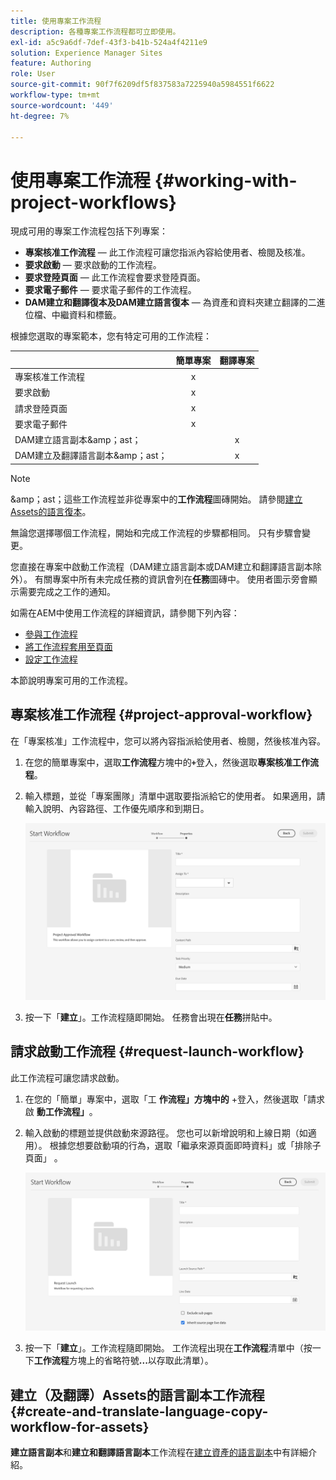 ```yaml
---
title: 使用專案工作流程
description: 各種專案工作流程都可立即使用。
exl-id: a5c9a6df-7def-43f3-b41b-524a4f4211e9
solution: Experience Manager Sites
feature: Authoring
role: User
source-git-commit: 90f7f6209df5f837583a7225940a5984551f6622
workflow-type: tm+mt
source-wordcount: '449'
ht-degree: 7%

---
```


# 使用專案工作流程 {#working-with-project-workflows}

現成可用的專案工作流程包括下列專案：

* **專案核准工作流程** — 此工作流程可讓您指派內容給使用者、檢閱及核准。
* **要求啟動** — 要求啟動的工作流程。
* **要求登陸頁面** — 此工作流程會要求登陸頁面。
* **要求電子郵件** — 要求電子郵件的工作流程。
* **DAM建立和翻譯復本及DAM建立語言復本** — 為資產和資料夾建立翻譯的二進位檔、中繼資料和標籤。

根據您選取的專案範本，您有特定可用的工作流程：

|   | **簡單專案** | **翻譯專案** |
|---|:-:|:-:|
| 專案核准工作流程 | x |  |
| 要求啟動 | x |  |
| 請求登陸頁面 | x |  |
| 要求電子郵件 | x | |
| DAM建立語言副本&amp;amp；ast； |  | x |
| DAM建立及翻譯語言副本&amp;amp；ast； |   | x |

>[!NOTE]
>
>&amp;amp；ast；這些工作流程並非從專案中的&#x200B;**工作流程**&#x200B;圖磚開始。 請參閱[建立Assets的語言復本](/help/sites-cloud/administering/translation/managing-projects.md)。

無論您選擇哪個工作流程，開始和完成工作流程的步驟都相同。 只有步驟會變更。

您直接在專案中啟動工作流程（DAM建立語言副本或DAM建立和翻譯語言副本除外）。 有關專案中所有未完成任務的資訊會列在&#x200B;**任務**&#x200B;圖磚中。 使用者圖示旁會顯示需要完成之工作的通知。

如需在AEM中使用工作流程的詳細資訊，請參閱下列內容：

* [參與工作流程](/help/sites-cloud/authoring/workflows/participating.md)
* [將工作流程套用至頁面](/help/sites-cloud/authoring/workflows/applying.md)
* [設定工作流程](/help/sites-cloud/administering/workflows-administering.md)

本節說明專案可用的工作流程。

## 專案核准工作流程 {#project-approval-workflow}

在「專案核准」工作流程中，您可以將內容指派給使用者、檢閱，然後核准內容。

1. 在您的簡單專案中，選取&#x200B;**工作流程**&#x200B;方塊中的&#x200B;**`+`**&#x200B;登入，然後選取&#x200B;**專案核准工作流程**。
1. 輸入標題，並從「專案團隊」清單中選取要指派給它的使用者。 如果適用，請輸入說明、內容路徑、工作優先順序和到期日。

   ![要求核准](/help/sites-cloud/authoring/assets/projects-approval.png)

1. 按一下「**建立**」。工作流程隨即開始。 任務會出現在&#x200B;**任務**&#x200B;拼貼中。

## 請求啟動工作流程 {#request-launch-workflow}

此工作流程可讓您請求啟動。

1. 在您的「簡單」專案中，選取「工 **作流程」方塊中的** +登入，然後選取「請求啟 **動工作流程」**&#x200B;**&#x200B;**。
1. 輸入啟動的標題並提供啟動來源路徑。 您也可以新增說明和上線日期（如適用）。 根據您想要啟動項的行為，選取「繼承來源頁面即時資料」或「排除子頁面」 。

   ![要求啟動](/help/sites-cloud/authoring/assets/projects-request-launch.png)

1. 按一下「**建立**」。工作流程隨即開始。 工作流程出現在&#x200B;**工作流程**&#x200B;清單中（按一下&#x200B;**工作流程**&#x200B;方塊上的省略符號&#x200B;**...**&#x200B;以存取此清單）。

## 建立（及翻譯）Assets的語言副本工作流程 {#create-and-translate-language-copy-workflow-for-assets}

**建立語言副本**&#x200B;和&#x200B;**建立和翻譯語言副本**&#x200B;工作流程在[建立資產的語言副本](/help/assets/translate-assets.md)中有詳細介紹。
